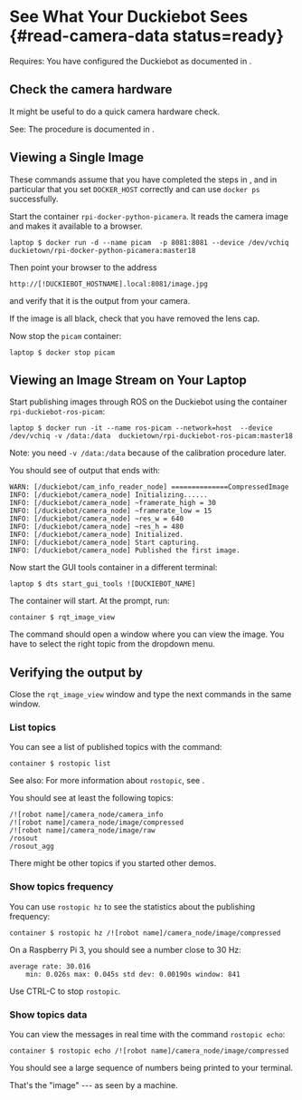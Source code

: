 # See What Your Duckiebot Sees {#read-camera-data status=ready}


<div class='requirements' markdown='1'>

Requires: You have configured the Duckiebot as documented in [](#setup-duckiebot).

</div>


## Check the camera hardware

It might be useful to do a quick camera hardware check.

See: The procedure is documented in [](#howto-mount-camera).


## Viewing a Single Image


These commands assume that you have completed the steps in [](#docker-setup),
and in particular that you set `DOCKER_HOST` correctly and can use `docker ps` successfully.
 
Start the container `rpi-docker-python-picamera`. It reads the camera
image and makes it available to a browser.

    laptop $ docker run -d --name picam  -p 8081:8081 --device /dev/vchiq duckietown/rpi-docker-python-picamera:master18


Then point your browser to the address 

    http://[!DUCKIEBOT_HOSTNAME].local:8081/image.jpg 
    
and verify that it is the output from your camera.

If the image is all black, check that you have removed the lens cap. 


Now stop the `picam` container:

    laptop $ docker stop picam



## Viewing an Image Stream on Your Laptop

Start publishing images through ROS on the Duckiebot using
the container `rpi-duckiebot-ros-picam`:


    laptop $ docker run -it --name ros-picam --network=host  --device /dev/vchiq -v /data:/data  duckietown/rpi-duckiebot-ros-picam:master18 

Note: you need `-v /data:/data` because of the calibration procedure later.

You should see of output that ends with:

    WARN: [/duckiebot/cam_info_reader_node] ==============CompressedImage
    INFO: [/duckiebot/camera_node] Initializing......
    INFO: [/duckiebot/camera_node] ~framerate_high = 30 
    INFO: [/duckiebot/camera_node] ~framerate_low = 15 
    INFO: [/duckiebot/camera_node] ~res_w = 640 
    INFO: [/duckiebot/camera_node] ~res_h = 480 
    INFO: [/duckiebot/camera_node] Initialized.
    INFO: [/duckiebot/camera_node] Start capturing.
    INFO: [/duckiebot/camera_node] Published the first image.


Now start the GUI tools container in a different terminal:


    laptop $ dts start_gui_tools ![DUCKIEBOT_NAME]


The container will start. At the prompt, run:


    container $ rqt_image_view


The command should open a window where you can view the image.
You have to select the right topic from the dropdown menu. 

## Verifying the output by 

Close the `rqt_image_view` window and type the next commands in the same
window.

 
### List topics

You can see a list of published topics with the command:

    container $ rostopic list

See also: For more information about `rostopic`, see [](+software_reference#rostopic).

You should see at least the following topics:

    /![robot name]/camera_node/camera_info
    /![robot name]/camera_node/image/compressed
    /![robot name]/camera_node/image/raw
    /rosout
    /rosout_agg
    
There might be other topics if you started other demos.

### Show topics frequency

You can use `rostopic hz` to see the statistics about the publishing frequency:

    container $ rostopic hz /![robot name]/camera_node/image/compressed

On a Raspberry Pi 3, you should see a number close to 30 Hz:

    average rate: 30.016
        min: 0.026s max: 0.045s std dev: 0.00190s window: 841

Use CTRL-C to stop `rostopic`.

### Show topics data

You can view the messages in real time with the command `rostopic echo`:

    container $ rostopic echo /![robot name]/camera_node/image/compressed

You should see a large sequence of numbers being printed to your terminal.

That's the "image" --- as seen by a machine.



